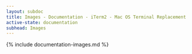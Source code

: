 ```yaml
---
layout: subdoc
title: Images - Documentation - iTerm2 - Mac OS Terminal Replacement
active-state: documentation
subhead: Images
---
```

{% include documentation-images.md %}

